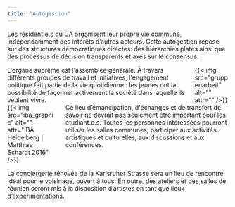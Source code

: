```yaml
---
title: "Autogestion"
---
```

Les résident.e.s du CA organisent leur propre vie commune, indépendamment des intérêts d’autres acteurs. Cette autogestion repose sur des structures démocratiques directes: des hiérarchies plates ainsi que des processus de décision transparents et axés sur le consensus.

<div class="columns">
    <div class="column">
    L'organe suprême est l'assemblée générale. À travers différents groupes de travail et initiatives, l'engagement politique fait partie de la vie quotidienne : les jeunes ont la possibilité de façonner activement la société dans laquelle ils veulent vivre.
    </div>
    <div class="column">
        {{< img src="gruppenarbeit" alt="" attr="" />}}
    </div>
</div>

<div class="columns">
    <div class="column">
    {{< img src="iba_graphic" alt="" attr="IBA Heidelberg | Matthias Schardt 2016" />}}
    </div>
    <div class="column">
    Ce lieu d’émancipation, d'échanges et de transfert de savoir ne devrait pas seulement être important pour les étudiant.e.s. Toutes les personnes intéressées pourront utiliser les salles communes, participer aux activités artistiques et culturelles, aux discussions et aux conférences.
    </div>
</div>

La conciergerie rénovée de la Karlsruher Strasse sera un lieu de rencontre idéal pour le voisinage, ouvert à tous. En outre, des ateliers et des salles de réunion seront mis à la disposition d’artistes  en tant que lieux d’expérimentations.
